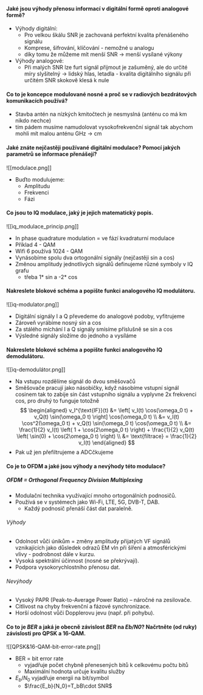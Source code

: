 #### Jaké jsou výhody přenosu informací v digitální formě oproti analogové formě?
- Výhody digitální:
	- Pro velkou škálu SNR je zachovaná perfektní kvalita přenášeného signálu
	- Komprese, šifrování, klíčování - nemožné u analogu
	- díky tomu že můžeme mít menší SNR -> menší vysílané výkony
- Výhody analogové:
	- Při malých SNR lze furt signál přijmout je zašuměný, ale do určité míry slyšitelný -> lidský hlas, letadla - kvalita digitálního signálu při určitém SNR skokově klesá k nule

#### Co to je koncepce modulované nosné a proč se v radiových bezdrátových komunikacích používá?
- Stavba antén na nízkých kmitočtech je nesmyslná (anténu co má km nikdo nechce)
- tím pádem musíme namudolovat vysokofrekvenční signál tak abychom mohli mít malou anténu GHz -> cm

#### Jaké znáte nejčastěji používané digitální modulace? Pomocí jakých parametrů se informace přenášejí?
![[modulace.png]]
- Buďto modulujeme:
	- Amplitudu
	- Frekvenci
	- Fázi

#### Co jsou to IQ modulace, jaký je jejich matematický popis.
![[iq_modulace_princip.png]]
- In phase quadrature modulation = ve fází kvadraturní modulace
- Příklad 4 - QAM
- Wifi 6 používá 1024 - QAM
- Vynásobíme spolu dva ortogonální signály (nejčastěji sin a cos)
- Změnou amplitudy jednotlivých signálů definujeme různé symboly v IQ grafu
	- třeba 1* sin a -2* cos
#### Nakreslete blokové schéma a popište funkci analogového IQ modulátoru.
![[iq-modulator.png]]
- Digitální signály I a Q převedeme do analogové podoby, vyfitrujeme
- Zároveň vyrábíme nosný sin a cos
- Za stálého míchání I a Q signály smísíme příslušně se sin a cos
- Výsledné signály složíme do jednoho a vysíláme
#### Nakreslete blokové schéma a popište funkci analogového IQ demodulátoru.
![[iq-demodulátor.png]]
- Na vstupu rozdělíme signál do dvou směšovačů 
- Směšovače pracují jako násobičky, když násobíme vstupní signál cosinem tak to zabije sin část vstupního signálu a vyplyvne 2x frekvenci cos, pro druhý to funguje totožně
$$
\begin{aligned}
v_I^{\text{IF}}(t) &= \left[ v_I(t) \cos(\omega_0 t) + v_Q(t) \sin(\omega_0 t) \right] \cos(\omega_0 t) \\
&= v_I(t) \cos^2(\omega_0 t) + v_Q(t) \sin(\omega_0 t) \cos(\omega_0 t) \\
&= \frac{1}{2} v_I(t) \left( 1 + \cos(2\omega_0 t) \right) + \frac{1}{2} v_Q(t) \left( \sin(0) + \cos(2\omega_0 t) \right) \\
&= \text{filtrace} = \frac{1}{2} v_I(t)
\end{aligned}
$$
- Pak už jen přefiltrujeme a ADCčkujeme
#### Co je to OFDM a jaké jsou výhody a nevýhody této modulace?
##### OFDM = Orthogonal Frequency Division Multiplexing
- Modulační technika využívající mnoho ortogonálních podnosičů.
- Používá se v systémech jako Wi-Fi, LTE, 5G, DVB-T, DAB.
	- Každý podnosič přenáší část dat paralelně.
###### Výhody
- Odolnost vůči únikům = změny amplitudy přijatých VF signálů vznikajících jako důsledek odrazů EM vln při šíření a atmosférickými vlivy - podrobnost dále v kurzu.
- Vysoká spektrální účinnost (nosné se překrývají).
- Podpora vysokorychlostního přenosu dat.
###### Nevýhody
- Vysoký PAPR (Peak-to-Average Power Ratio) – náročné na zesilovače.
- Citlivost na chyby frekvenční a fázové synchronizace.
- Horší odolnost vůči Dopplerovu jevu (např. při pohybu).
#### Co to je _BER_ a jaká je obecně závislost _BER_ na _Eb/N0_? Načrtněte (od ruky) závislosti pro QPSK a 16-QAM.
![[QPSK&16-QAM-bit-error-rate.png]]
- BER = bit error rate
	- vyjadřuje počet chybně přenesených bitů k celkovému počtu bitů
	- Maximální hodnota určuje kvalitu služby
- $E_b/N_0$ vyjadřuje energii na bit/symbol
	- $\frac{E_b}{N_0}=T_bB\cdot SNR$